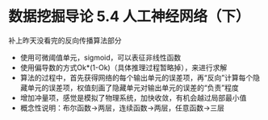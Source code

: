 # 数据挖掘导论 5.4 人工神经网络（下）

补上昨天没看完的反向传播算法部分

+ 使用可微阈值单元，sigmoid，可以表征非线性函数
+ 使用偏导数的方式Ok*(1-Ok)（具体推理过程暂略掉），来进行求解
+ 算法的过程中，首先获得网络的每个输出单元的误差项，再“反向”计算每个隐藏单元的误差项，权值刻画了隐藏单元对输出单元的误差的“负责”程度
+ 增加冲量项，感觉是模拟了物理系统，加快收敛，有机会越过局部最小值
+ 概念性说明：布尔函数->两层，连续函数->两层，任意函数->三层
